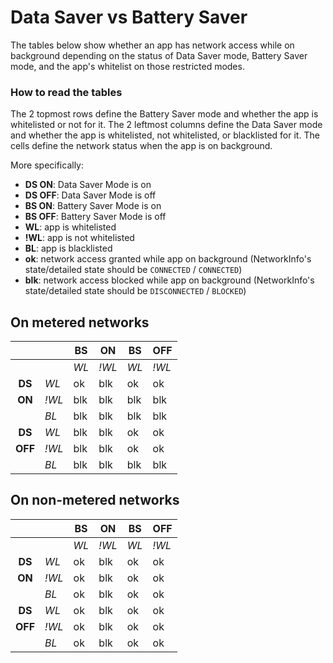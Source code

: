 # Data Saver vs Battery Saver

The tables below show whether an app has network access while on background depending on the status of Data Saver mode, Battery Saver mode, and the app's whitelist on those restricted modes.

### How to read the tables

The 2 topmost rows define the Battery Saver mode and whether the app is whitelisted or not for it.
The 2  leftmost columns define the Data Saver mode and whether the app is whitelisted, not whitelisted, or blacklisted for it.
The cells define the network status when the app is on background.

More specifically:

* **DS ON**: Data Saver Mode is on
* **DS OFF**: Data Saver Mode is off
* **BS ON**: Battery Saver Mode is on
* **BS OFF**: Battery Saver Mode is off
* **WL**: app is whitelisted
* **!WL**: app is not whitelisted
* **BL**: app is blacklisted
* **ok**: network access granted while app on background (NetworkInfo's state/detailed state should be `CONNECTED` / `CONNECTED`)
* **blk**: network access blocked while app on background (NetworkInfo's state/detailed state should be `DISCONNECTED` / `BLOCKED`)


## On metered networks

|         |       | BS   | ON    | BS   | OFF   |
|:-------:|-------|------|-------|------|-------|
|         |       | *WL* | *!WL* | *WL* | *!WL* |
| **DS**  |  *WL* |  ok  | blk   |  ok  |  ok   |
| **ON**  | *!WL* | blk  | blk   | blk  | blk   |
|         |  *BL* | blk  | blk   | blk  | blk   |
| **DS**  |  *WL* | blk  | blk   |  ok  |  ok   |
| **OFF** | *!WL* | blk  | blk   |  ok  |  ok   |
|         |  *BL* | blk  | blk   | blk  | blk   |


## On non-metered networks

|         |       | BS   | ON    | BS   | OFF   |
|:-------:|-------|------|-------|------|-------|
|         |       | *WL* | *!WL* | *WL* | *!WL* |
| **DS**  |  *WL* |  ok  | blk   |  ok  |  ok   |
| **ON**  | *!WL* |  ok  | blk   |  ok  |  ok   |
|         |  *BL* |  ok  | blk   |  ok  |  ok   |
| **DS**  |  *WL* |  ok  | blk   |  ok  |  ok   |
| **OFF** | *!WL* |  ok  | blk   |  ok  |  ok   |
|         |  *BL* |  ok  | blk   |  ok  |  ok   |

